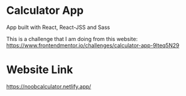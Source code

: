 # Calculator App

App built with React, React-JSS and Sass

This is a challenge that I am doing from this website: https://www.frontendmentor.io/challenges/calculator-app-9lteq5N29


# Website Link
https://noobcalculator.netlify.app/
